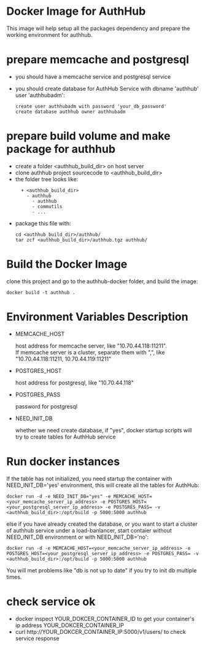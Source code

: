 # Docker Image for AuthHub

This image will help setup all the packages dependency and prepare the working environment for authhub.

# prepare memcache and postgresql

  * you should have a memcache service and postgresql service
  * you should create database for AuthHub Service with dbname 'authhub' user 'authhubadm':

    ```
    create user authhubadm with password 'your_db_password'  
    create database authhub owner authhubadm
    ```

# prepare build volume and make package for authhub

  * create a folder <authhub_build_dir> on host server
  * clone authhub project sourcecode to <authhub_build_dir>
  * the folder tree looks like:
    ```
      + <authhub_build_dir>
        - authhub
          - authhub
          - commutils
          - ...
    ```
  * package this file with:
    ```
    cd <authhub_build_dir>/authhub/
    tar zcf <authhub_build_dir>/authhub.tgz authhub/
    ```

# Build the Docker Image

clone this project and go to the authhub-docker folder, and build the image:

  ```
  docker build -t authhub .
  ```

# Environment Variables Description

  * MEMCACHE_HOST

    host address for memcache server, like "10.70.44.118:11211".  
    If memcache server is a cluster, separate them with ",", like "10.70.44.118:11211, 10.70.44.119:11211"

  * POSTGRES_HOST

    host address for postgresql, like "10.70.44.118"

  * POSTGRES_PASS

    password for postgresql

  * NEED_INIT_DB

    whether we need create database, if "yes", docker startup scripts will try to create tables for AuthHub service

# Run docker instances

  If the table has not initialized, you need startup the container with NEED_INIT_DB='yes' environment, this
  will create all the tables for AuthHub:

  `
  docker run -d -e NEED_INIT_DB="yes" -e MEMCACHE_HOST=<your_memcache_server_ip_address> -e POSTGRES_HOST=<your_postgresql_server_ip_address> -e POSTGRES_PASS= -v <authhub_build_dir>:/opt/build -p 5000:5000 authhub
  `

  else if you have already created the database, or you want to start a cluster of authhub service under a load-banlancer, start contaier without
  NEED_INIT_DB environment or with NEED_INIT_DB='no':


  `
  docker run -d -e MEMCACHE_HOST=<your_memcache_server_ip_address> -e POSTGRES_HOST=<your_postgresql_server_ip_address> -e POSTGRES_PASS= -v <authhub_build_dir>:/opt/build -p 5000:5000 authhub
  `

  You will met problems like "db is not up to date" if you try to init db multiple times.

# check service ok

  * docker inspect YOUR_DOKCER_CONTAINER_ID to get your container's ip address YOUR_DOKCER_CONTAINER_IP
  * curl http://YOUR_DOKCER_CONTAINER_IP:5000/v1/users/ to check service response
